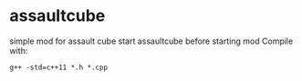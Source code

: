# assaultcube
simple mod for assault cube
start assaultcube before starting mod
Compile with:
```html
g++ -std=c++11 *.h *.cpp
